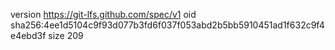 version https://git-lfs.github.com/spec/v1
oid sha256:4ee1d5104c9f93d077b3fd6f037f053abd2b5bb5910451ad1f632c9f4e4ebd3f
size 209
